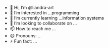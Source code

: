 - 👋 Hi, I’m @liandra-art
- 👀 I’m interested in ...programming
- 🌱 I’m currently learning ...information systems
- 💞️ I’m looking to collaborate on ...
- 📫 How to reach me ...
- 😄 Pronouns: ...
- ⚡ Fun fact: ...

<!---
liandra-art/liandra-art is a ✨ special ✨ repository because its `README.md` (this file) appears on your GitHub profile.
You can click the Preview link to take a look at your changes.
--->
